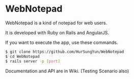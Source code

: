 # WebNotepad

WebNotepad is a kind of notepad for web users. 

It is developed with Ruby on Rails and AngularJS.

If you want to execute the app, use these commands.

```sh
$ git clone https://github.com/HurSungYun/WebNotepad
$ cd WebNotepad
$ rails server -p [port]
```

Documentation and API are in Wiki. (Testing Scenario also)

